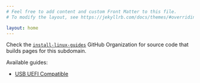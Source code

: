 ```yaml
---
# Feel free to add content and custom Front Matter to this file.
# To modify the layout, see https://jekyllrb.com/docs/themes/#overriding-theme-defaults

layout: home
---
```




Check the [`install-linux-guides`][link__organization] GitHub Organization for source code that builds pages for this subdomain.


Available guides:

- [USB UEFI Compatible][link__guide__usb_uefi_compatible] 



[link__organization]: https://github.com/install-linux-guides

[link__guide__usb_uefi_compatible]: https://install-linux-guides.github.io/usb-uefi-compatible/

